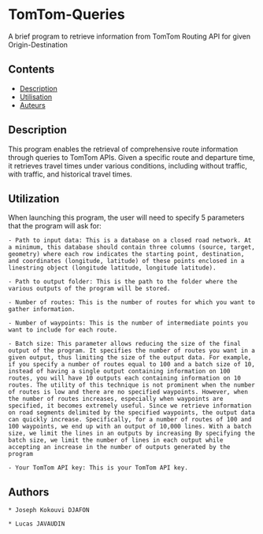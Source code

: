 # TomTom-Queries
 A brief program to retrieve information from TomTom Routing API for given Origin-Destination
## Contents
* [Description](#Description)
* [Utilisation](#Utilization) 
* [Auteurs](#Authors) 

## Description

This program enables the retrieval of comprehensive route information through queries to TomTom APIs. Given a specific route and departure time, it retrieves travel times under various conditions, including without traffic, with traffic, and historical travel times.

## Utilization

When launching this program, the user will need to specify 5 parameters that the program will ask for:

    - Path to input data: This is a database on a closed road network. At a minimum, this database should contain three columns (source, target, geometry) where each row indicates the starting point, destination, and coordinates (longitude, latitude) of these points enclosed in a linestring object (longitude latitude, longitude latitude).

    - Path to output folder: This is the path to the folder where the various outputs of the program will be stored.

    - Number of routes: This is the number of routes for which you want to gather information.

    - Number of waypoints: This is the number of intermediate points you want to include for each route.

    - Batch size: This parameter allows reducing the size of the final output of the program. It specifies the number of routes you want in a given output, thus limiting the size of the output data. For example, if you specify a number of routes equal to 100 and a batch size of 10, instead of having a single output containing information on 100 routes, you will have 10 outputs each containing information on 10 routes. The utility of this technique is not prominent when the number of routes is low and there are no specified waypoints. However, when the number of routes increases, especially when waypoints are specified, it becomes extremely useful. Since we retrieve information on road segments delimited by the specified waypoints, the output data can quickly increase. Specifically, for a number of routes of 100 and 100 waypoints, we end up with an output of 10,000 lines. With a batch size, we limit the lines in an outputs by increasing By specifying the batch size, we limit the number of lines in each output while accepting an increase in the number of outputs generated by the program

    - Your TomTom API key: This is your TomTom API key.

## Authors
    
    * Joseph Kokouvi DJAFON

    * Lucas JAVAUDIN


